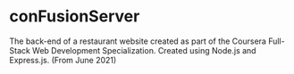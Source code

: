 # conFusionServer
The back-end of a restaurant website created as part of the Coursera Full-Stack Web Development Specialization. Created using Node.js and Express.js. (From June 2021)
